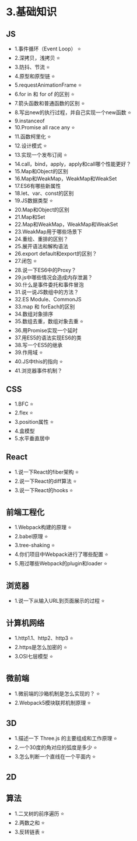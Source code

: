 # 3.基础知识

## JS

- 1.事件循环（Event Loop） ⭐
- 2.深拷贝，浅拷贝 ⭐
- 3.防抖、节流 ⭐
- 4.原型和原型链 ⭐
- 5.requestAnimationFrame ⭐
- 6.for in 和 for of 的区别 ⭐
- 7.箭头函数和普通函数的区别 ⭐
- 8.写出new的执行过程，并自己实现一个new函数 ⭐
- 9.instanceof
- 10.Promise all race any ⭐
- 11.函数柯里化 ⭐
- 12.设计模式 ⭐
- 13.实现一个发布订阅 ⭐
- 14.call，bind，apply，apply和call哪个性能更好？
- 15.Map和Object的区别
- 16.Map和WeakMap，WeakMap和WeakSet
- 17.ES6有哪些新属性
- 18.let、var、const的区别
- 19.JS数据类型 ⭐
- 20.Map和Object的区别
- 21.Map和Set
- 22.Map和WeakMap，WeakMap和WeakSet
- 23.WeakMap用于哪些场景下
- 24.重绘、重排的区别？
- 25.展开语法和解构语法
- 26.export default和export的区别？
- 27.闭包 ⭐
- 28.说一下ES6中的Proxy？
- 29.js中哪些情况会造成内存泄漏？
- 30.什么是事件委托和事件冒泡
- 31.说一说JS数组中的方法？
- 32.ES Module、CommonJS
- 33.map 和 forEach的区别
- 34.数组对象排序
- 35.数组去重，数组对象去重 ⭐
- 36.用Promise实现一个延时
- 37.用ES5的语法实现ES6的类
- 38.写一个ES5的继承
- 39.作用域 ⭐
- 40.JS中this的指向 ⭐
- 41.浏览器事件机制？

## CSS

- 1.BFC ⭐
- 2.flex ⭐
- 3.position属性 ⭐
- 4.盒模型
- 5.水平垂直居中

## React

- 1.说一下React的fiber架构 ⭐
- 2.说一下React的diff算法 ⭐
- 3.说一下React的hooks ⭐

## 前端工程化

- 1.Webpack构建的原理 ⭐
- 2.babel原理 ⭐
- 3.tree-shaking ⭐
- 4.你们项目中Webpack进行了哪些配置 ⭐
- 5.用过哪些Webpack的plugin和loader ⭐

## 浏览器

- 1.说一下从输入URL到页面展示的过程 ⭐

## 计算机网络

- 1.http1.1、http2、http3 ⭐
- 2.https是怎么加密的 ⭐
- 3.OSI七层模型 ⭐

## 微前端

- 1.微前端的沙箱机制是怎么实现的？ ⭐
- 2.Webpack5模块联邦机制原理 ⭐

## 3D

- 1.描述一下 Three.js 的主要组成和工作原理 ⭐
- 2.一个30度的角对应的弧度是多少 ⭐
- 3.怎么判断一个直线在一个平面内 ⭐

## 2D

## 算法

- 1.二叉树的前序遍历 ⭐
- 2.两数之和 ⭐
- 3.反转链表 ⭐
